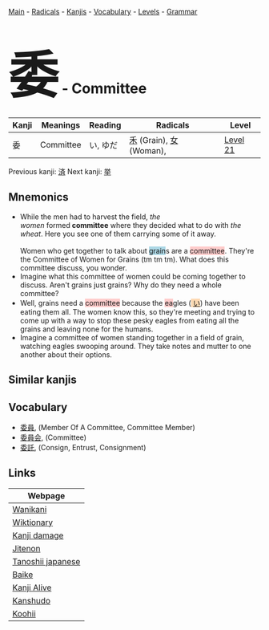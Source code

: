 <style> bigfont {font-size: 100px}</style>
[Main](../index.md) -
[Radicals](../radicals.md) -
[Kanjis](../kanjis.md) -
[Vocabulary](../vocabulary.md) -
[Levels](../levels.md) -
[Grammar](../grammar.md)
# <bigfont> 委</bigfont> - Committee 

| Kanji | Meanings | Reading | Radicals | Level |
| --- | --- | --- | --- | --- |
| 委 | Committee | い, ゆだ | [禾](../radicals/禾.md) (Grain), [女](../radicals/女.md) (Woman),  | [Level 21](../levels/wk_level21.md) |

Previous kanji: [済](済.md) Next kanji: [挙](挙.md) 

## Mnemonics
 * While the men had to harvest the field,&nbsp;<em>the women</em>&nbsp;formed<strong>&nbsp;committee</strong>&nbsp;where they decided what to do with&nbsp;<em>the wheat</em>. Here you see one of them carrying some of it away.<br><br>Women who get together to talk about <span style="background-color:#ADD8E6"> grain</span>s are a <span style="background-color:#ffcccb"> committee</span>. They're the Committee of Women for Grains (tm tm tm). What does this committee discuss, you wonder.
* Imagine what this committee of women could be coming together to discuss. Aren't grains just grains? Why do they need a whole committee?
* Well, grains need a <span style="background-color:#ffcccb"> committee</span> because the <span style="background-color:#ffcccb"> ea</span>gles (<span style="background-color:#fed8b1"> [い](https://jisho.org/search/い)</span>) have been eating them all. The women know this, so they're meeting and trying to come up with a way to stop these pesky eagles from eating all the grains and leaving none for the humans.
* Imagine a committee of women standing together in a field of grain, watching eagles swooping around. They take notes and mutter to one another about their options.


## Similar kanjis
 


## Vocabulary
 * [委員](../vocabulary/委.md), (Member Of A Committee, Committee Member)
* [委員会](../vocabulary/委.md), (Committee)
* [委託](../vocabulary/委.md), (Consign, Entrust, Consignment)



## Links 

| Webpage |
| --- |
| [Wanikani          ](https://www.wanikani.com/kanji/委) |
| [Wiktionary        ](https://en.wiktionary.org/wiki/委) |
| [Kanji damage      ](http://www.kanjidamage.com/kanji/search?utf8=✓&q=委) |
| [Jitenon           ](https://jitenon.com/kanji/委) |
| [Tanoshii japanese ](https://www.tanoshiijapanese.com/dictionary/kanji.cfm?k=委) |
| [Baike             ](https://baike.baidu.com/item/委) |
| [Kanji Alive       ](https://app.kanjialive.com/委) |
| [Kanshudo          ](https://www.kanshudo.com/searchmn?q=委) |
| [Koohii            ](https://kanji.koohii.com/study/kanji/委) |

